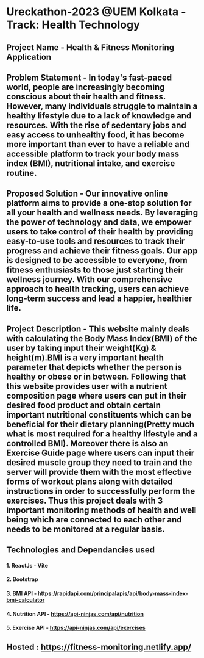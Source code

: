 # Ureckathon-2023 @UEM Kolkata - Track: Health Technology

## Project Name - Health & Fitness Monitoring Application
## Problem Statement - In today's fast-paced world, people are increasingly becoming conscious about their health and fitness. However, many individuals struggle to maintain a healthy lifestyle due to a lack of knowledge and resources. With the rise of sedentary jobs and easy access to unhealthy food, it has become more important than ever to have a reliable and accessible platform to track your body mass index (BMI), nutritional intake, and exercise routine. 

## Proposed Solution - Our innovative online platform aims to provide a one-stop solution for all your health and wellness needs. By leveraging the power of technology and data, we empower users to take control of their health by providing easy-to-use tools and resources to track their progress and achieve their fitness goals. Our app is designed to be accessible to everyone, from fitness enthusiasts to those just starting their wellness journey. With our comprehensive approach to health tracking, users can achieve long-term success and lead a happier, healthier life.

## Project Description - This website mainly deals with calculating the Body Mass Index(BMI) of the user by taking input their weight(Kg) & height(m).BMI is a very important health parameter that depicts whether the person is healthy or obese or in between. Following that this website provides user with a nutrient composition page where users can put in their desired food product and obtain certain important nutritional constituents which can be beneficial for their dietary planning(Pretty much what is most required for a healthy lifestyle and a controlled BMI). Moreover there is also an Exercise Guide page where users can input their desired muscle group they need to train and the server will provide them with the most effective forms of workout plans along with detailed instructions in order to successfully perform the exercises. Thus this project deals with 3 important monitoring methods of health and well being which are connected to each other and needs to be monitored at a regular basis.

## Technologies and Dependancies used
#### 1. ReactJs - Vite
#### 2. Bootstrap
#### 3. BMI API - https://rapidapi.com/principalapis/api/body-mass-index-bmi-calculator
#### 4. Nutrition API - https://api-ninjas.com/api/nutrition
#### 5. Exercise API - https://api-ninjas.com/api/exercises


## Hosted : https://fitness-monitoring.netlify.app/
